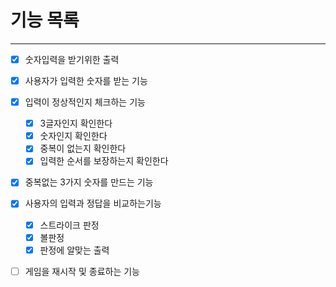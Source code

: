 # 기능 목록

---
- [x] 숫자입력을 받기위한 출력
- [x] 사용자가 입력한 숫자를 받는 기능
- [x] 입력이 정상적인지 체크하는 기능
  - [x] 3글자인지 확인한다
  - [x] 숫자인지 확인한다
  - [x] 중복이 없는지 확인한다
  - [x] 입력한 순서를 보장하는지 확인한다
- [x] 중복없는 3가지 숫자를 만드는 기능
- [x] 사용자의 입력과 정답을 비교하는기능
  - [x] 스트라이크 판정
  - [x] 볼판정
  - [x] 판정에 알맞는 출력
- [ ] 게임을 재시작 및 종료하는 기능

